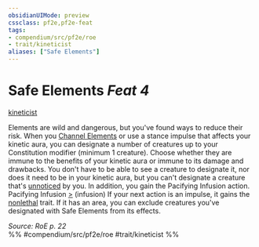 ```yaml
---
obsidianUIMode: preview
cssclass: pf2e,pf2e-feat
tags:
- compendium/src/pf2e/roe
- trait/kineticist
aliases: ["Safe Elements"]
---
```

# Safe Elements  *Feat 4*  
[kineticist](rules/traits/kineticist-roe.md "Kineticist Class Trait")  


Elements are wild and dangerous, but you've found ways to reduce their risk. When you [Channel Elements](rules/actions/channel-elements-roe.md) or use a stance impulse that affects your kinetic aura, you can designate a number of creatures up to your Constitution modifier (minimum 1 creature). Choose whether they are immune to the benefits of your kinetic aura or immune to its damage and drawbacks. You don't have to be able to see a creature to designate it, nor does it need to be in your kinetic aura, but you can't designate a creature that's [unnoticed](rules/conditions.md#Unnoticed) by you. In addition, you gain the Pacifying Infusion action. Pacifying Infusion [>](rules/core-rulebook/chapter-9-playing-the-game.md#Actions "Single Action") (infusion) If your next action is an impulse, it gains the [nonlethal](rules/traits/nonlethal.md "Nonlethal Weapon Trait") trait. If it has an area, you can exclude creatures you've designated with Safe Elements from its effects.

*Source: RoE p. 22*  
%% #compendium/src/pf2e/roe #trait/kineticist %%